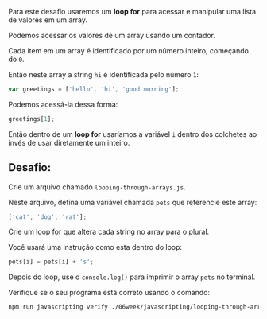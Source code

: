 Para este desafio usaremos um **loop for** para acessar e manipular uma lista de valores em um array.

Podemos acessar os valores de um array usando um contador.

Cada item em um array é identificado por um número inteiro, começando do `0`.

Então neste array a string `hi` é identificada pelo número `1`:

```js
var greetings = ['hello', 'hi', 'good morning'];
```

Podemos acessá-la dessa forma:

```js
greetings[1];
```

Então dentro de um **loop for** usaríamos a variável `i` dentro dos colchetes ao invés de usar diretamente um inteiro.

## Desafio:

Crie um arquivo chamado `looping-through-arrays.js`.

Neste arquivo, defina uma variável chamada `pets` que referencie este array:

```js
['cat', 'dog', 'rat'];
```

Crie um loop for que altera cada string no array para o plural.

Você usará uma instrução como esta dentro do loop:

```js
pets[i] = pets[i] + 's';
```

Depois do loop, use o `console.log()` para imprimir o array `pets` no terminal.

Verifique se o seu programa está correto usando o comando:

```bash
npm run javascripting verify ./06week/javascripting/looping-through-arrays.js
```
